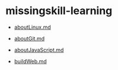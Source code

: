 # missingskill-learning
- [aboutLinux.md](https://github.com/arindam-bala/missingskill-learning/blob/main/aboutLinux.md)

- [aboutGit.md](https://github.com/arindam-bala/missingskill-learning/blob/main/aboutGit.md)

- [aboutJavaScript.md](https://github.com/arindam-bala/missingskill-learning/blob/main/aboutJavaScript.md)

- [buildWeb.md](https://github.com/arindam-bala/missingskill-learning/blob/main/buildWeb.md)
